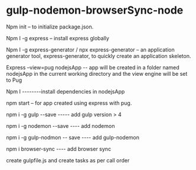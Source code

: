 # gulp-nodemon-browserSync-node

Npm init – to initialize package.json.

Npm I -g express – install express globally

Npm I -g express-generator / npx express-generator – an application generator tool, express-generator, to quickly create an application skeleton. 

Express –view=pug nodejsApp -- app will be created in a folder named nodejsApp in the current working directory and the view engine will be set to Pug

Npm I --------install dependencies in nodejsApp 

npm start – for app created using express with pug.


npm i -g gulp --save ----- add gulp version > 4

npm i -g nodemon --save ---- add nodemon

npm i -g gulp-nodmon -- save ---- add gulp-nodemon

npm i browser-sync ---- add browser sync

create gulpfile.js and create tasks as per call order 

